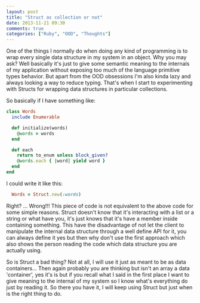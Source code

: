 ```yaml
---
layout: post
title: "Struct as collection or not"
date: 2013-11-21 09:30
comments: true
categories: ["Ruby", "OOD", "Thoughts"]
---
```


One of the things I normally do when doing any kind of programming is to wrap
every single data structure in my system in an object. Why you may ask? Well
basically it's just to give some semantic meaning to the internals of my
application without exposing too much of the language primitive types behavior.
But apart from the OOD obsessions I'm also kinda lazy and always looking a way
to reduce typing. That's when I start to experimenting with Structs for
wrapping data structures in particular collections. 

So basically if I have something like:

```ruby
class Words
  include Enumerable

  def initialize(words)
    @words = words
  end

  def each 
    return to_enum unless block_given?
    @words.each { |word| yield word } 
  end
end
```
I could write it like this: 

```ruby
  Words = Struct.new(:words)
```

Right? ... Wrong!!! This piece of code is not equivalent to the above code for some simple
reasons. Struct doesn't know that it's interacting with a list or a string or what have
you, it's just knows that it's have a member inside containing something. This have the
disadvantage of not let the client to manipulate the internal data structure through
a well define API for it, you can always define it yes but then why don't use the first
approach which also shows the person reading the code which data structure you are actually
using. 

So is Struct a bad thing? Not at all, I will use it just as meant to be as data
containers... Then again probably you are thinking but isn't an array a data 'container', yes it's  is but
if you recall what I said in the first place I want to give meaning to the internal of my
system so I know what's everything do just by reading it. So there you have it, I will keep using Struct but
just when is the right thing to do.
